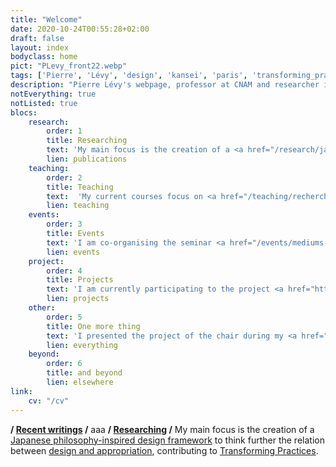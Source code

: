 ```yaml
---
title: "Welcome"
date: 2020-10-24T00:55:28+02:00
draft: false
layout: index
bodyclass: home
pict: "PLevy_front22.webp"
tags: ['Pierre', 'Lévy', 'design', 'kansei', 'paris', 'transforming_practices']
description: "Pierre Lévy's webpage, professor at CNAM and researcher in design through reflective practices."
notEverything: true
notListed: true
blocs:
    research:
        order: 1
        title: Researching
        text: 'My main focus is the creation of a <a href="/research/japanese_philosophy-inspired_design_framework/">Japanese philosophy-inspired design framework</a> to think further the relation between <a href="/research/design-appropriation/">design and appropriation</a>, contributing to <a href="/research/transformingpractices">Transforming Practices</a>.'
        lien: publications
    teaching:
        order: 2
        title: Teaching
        text:  'My current courses focus on <a href="/teaching/recherche-en-design-art-creation/" data-tooltip="DSN201 &middot; Pratiques de recherche en design, art et création">design research</a>, <a href="/teaching/pratiques-reflexives/" data-tooltip="DSN202 &middot; Pratiques réflexives en design, art et création">reflective practices</a>, and <a href="/teaching/tet007-m1-approche_pratique_du_numerique_et_la_recherche_d_information/" data-tooltip="TET007-M1 &middot; Approche pratique du numérique et la recherche d"information">digital skills for professional transition</a>. I am also responsible for the <a href="/teaching/master_design-creation_projet_transdisciplinarite/" data-tooltip="Master Design &middot; Création, Projet, Transdisciplinarité">Master in design</a> in residence at the Academia of climate in Paris.'
        lien: teaching
    events:
        order: 3
        title: Events
        text: 'I am co-organising the seminar <a href="/events/mediums-in-design/">Mediums in design</a> with Annie Gentès, CY École de design.'
        lien: events
    project:
        order: 4
        title: Projects
        text: 'I am currently participating to the project <a href="https://civic-city.org/nonsapere/" rel="noreferrer" target="_blank">Scuola del non sapere</a> with Ruedi Baur and <a href="https://civic-city.org/" rel="noreferrer" target="_blank">Civic City</a>. I am also contributing to the creation of the <a href="/projects/transfabric/">TransFabriC</a> at CNAM.'
        lien: projects
    other:
        order: 5
        title: One more thing
        text: 'I presented the project of the chair during my <a href="/events/lecon-inaugurale/">inaugural lecture</a>.'
        lien: everything
    beyond:
        order: 6
        title: and beyond
        lien: elsewhere
link:
    cv: "/cv"
---
```

**/ [Recent writings](/writings) /** aaa
**/ [Researching](/research/) /** My main focus is the creation of a [Japanese philosophy-inspired design framework](/research/japanese_philosophy-inspired_design_framework/) to think further the relation between [design and appropriation](/research/design-appropriation/), contributing to [Transforming Practices](/research/transformingpractices)</a>.